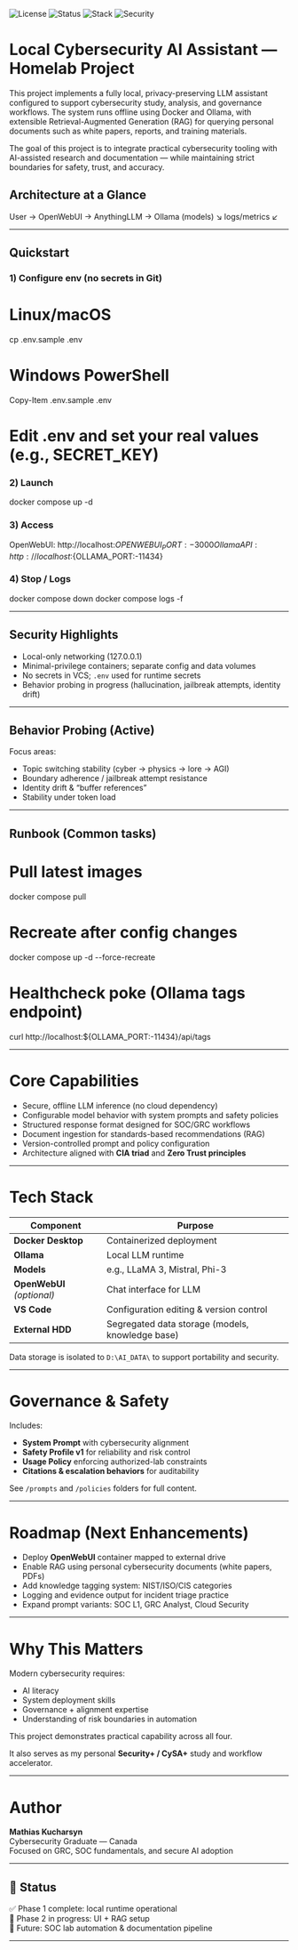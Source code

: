 ![License](https://img.shields.io/badge/license-MIT-green)
![Status](https://img.shields.io/badge/status-active-success)
![Stack](https://img.shields.io/badge/stack-Docker%20%7C%20Ollama%20%7C%20OpenWebUI%20%7C%20AnythingLLM-blue)
![Security](https://img.shields.io/badge/security-local_only,%20min_priv-blueviolet)

# Local Cybersecurity AI Assistant — Homelab Project

This project implements a fully local, privacy-preserving LLM assistant configured to support cybersecurity study, analysis, and governance workflows. The system runs offline using Docker and Ollama, with extensible Retrieval-Augmented Generation (RAG) for querying personal documents such as white papers, reports, and training materials.

The goal of this project is to integrate practical cybersecurity tooling with AI-assisted research and documentation — while maintaining strict boundaries for safety, trust, and accuracy.

## Architecture at a Glance

User → OpenWebUI → AnythingLLM → Ollama (models)
              ↘ logs/metrics ↙

---

## Quickstart

### 1) Configure env (no secrets in Git)
# Linux/macOS
cp .env.sample .env
# Windows PowerShell
Copy-Item .env.sample .env

# Edit .env and set your real values (e.g., SECRET_KEY)

### 2) Launch
docker compose up -d

### 3) Access
OpenWebUI:  http://localhost:${OPENWEBUI_PORT:-3000}
Ollama API: http://localhost:${OLLAMA_PORT:-11434}

### 4) Stop / Logs
docker compose down
docker compose logs -f

---

## Security Highlights
- Local-only networking (127.0.0.1)
- Minimal-privilege containers; separate config and data volumes
- No secrets in VCS; `.env` used for runtime secrets
- Behavior probing in progress (hallucination, jailbreak attempts, identity drift)

---

## Behavior Probing (Active)
Focus areas:
- Topic switching stability (cyber → physics → lore → AGI)
- Boundary adherence / jailbreak attempt resistance
- Identity drift & “buffer references”
- Stability under token load

---

## Runbook (Common tasks)
# Pull latest images
docker compose pull

# Recreate after config changes
docker compose up -d --force-recreate

# Healthcheck poke (Ollama tags endpoint)
curl http://localhost:${OLLAMA_PORT:-11434}/api/tags

---

# Core Capabilities

- Secure, offline LLM inference (no cloud dependency)
- Configurable model behavior with system prompts and safety policies
- Structured response format designed for SOC/GRC workflows
- Document ingestion for standards-based recommendations (RAG)
- Version-controlled prompt and policy configuration
- Architecture aligned with **CIA triad** and **Zero Trust principles**

---

# Tech Stack

| Component | Purpose |
|----------|---------|
| **Docker Desktop** | Containerized deployment |
| **Ollama** | Local LLM runtime |
| **Models** | e.g., LLaMA 3, Mistral, Phi-3 |
| **OpenWebUI** *(optional)* | Chat interface for LLM |
| **VS Code** | Configuration editing & version control |
| **External HDD** | Segregated data storage (models, knowledge base) |

Data storage is isolated to `D:\AI_DATA\` to support portability and security.

---

# Governance & Safety

Includes:
- **System Prompt** with cybersecurity alignment
- **Safety Profile v1** for reliability and risk control
- **Usage Policy** enforcing authorized-lab constraints
- **Citations & escalation behaviors** for auditability

See `/prompts` and `/policies` folders for full content.

---

# Roadmap (Next Enhancements)

- Deploy **OpenWebUI** container mapped to external drive
- Enable RAG using personal cybersecurity documents (white papers, PDFs)
- Add knowledge tagging system: NIST/ISO/CIS categories
- Logging and evidence output for incident triage practice
- Expand prompt variants: SOC L1, GRC Analyst, Cloud Security

---

# Why This Matters

Modern cybersecurity requires:
- AI literacy
- System deployment skills
- Governance + alignment expertise
- Understanding of risk boundaries in automation

This project demonstrates practical capability across all four.

It also serves as my personal **Security+ / CySA+** study and workflow accelerator.

---

# Author

**Mathias Kucharsyn**  
Cybersecurity Graduate — Canada  
Focused on GRC, SOC fundamentals, and secure AI adoption

---

## 📌 Status

✅ Phase 1 complete: local runtime operational  
🔄 Phase 2 in progress: UI + RAG setup  
🚀 Future: SOC lab automation & documentation pipeline

---
